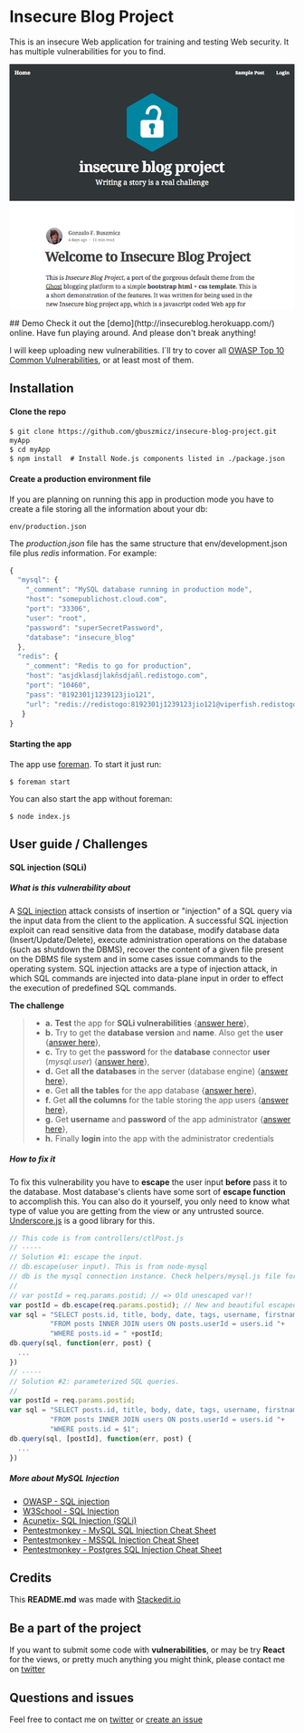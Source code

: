 
# Insecure Blog Project
This is an insecure Web application for training and testing Web security. It has multiple vulnerabilities for you to find.

<p align="center">
  <img src ="https://raw.githubusercontent.com/gbuszmicz/insecure-blog-project/master/public/images/screenshot.png" />
</p>
## Demo
Check it out the [demo](http://insecureblog.herokuapp.com/) online. Have fun playing around. And please don't break anything!

I will keep uploading new vulnerabilities. I´ll try to cover all [OWASP Top 10 Common Vulnerabilities](https://www.owasp.org/index.php/Top_10_2013-Top_10), or at least most of them.

## Installation
#### Clone the repo
```shell
$ git clone https://github.com/gbuszmicz/insecure-blog-project.git myApp
$ cd myApp
$ npm install  # Install Node.js components listed in ./package.json
```

#### Create a production environment file
If you are planning on running this app in production mode you have to create a file storing all the information about your db:
```shell
env/production.json
```

The *production.json* file has the same structure that env/development.json file plus *redis* information. For example:
```javascript
{
  "mysql": {
    "_comment": "MySQL database running in production mode",
    "host": "somepublichost.cloud.com",
    "port": "33306",
    "user": "root",
    "password": "superSecretPassword",
    "database": "insecure_blog"
  },
  "redis": {
    "_comment": "Redis to go for production",
    "host": "asjdklasdjlakñsdjañl.redistogo.com",
    "port": "10460",
    "pass": "8192301j1239123jio121",
    "url": "redis://redistogo:8192301j1239123jio121@viperfish.redistogo.com:10460/"
   }
}
```

#### Starting the app
The app use [foreman](https://github.com/strongloop/node-foreman). To start it just run:
```shell
$ foreman start
```

You can also start the app without foreman:
```shell
$ node index.js
```

## User guide / Challenges
#### SQL injection (SQLi)

##### What is this vulnerability about

A [SQL injection](https://www.owasp.org/index.php/SQL_Injection) attack consists of insertion or "injection" of a SQL query via the input data from the client to the application. A successful SQL injection exploit can read sensitive data from the database, modify database data (Insert/Update/Delete), execute administration operations on the database (such as shutdown the DBMS), recover the content of a given file present on the DBMS file system and in some cases issue commands to the operating system. SQL injection attacks are a type of injection attack, in which SQL commands are injected into data-plane input in order to effect the execution of predefined SQL commands.

**The challenge** 
> - **a.** **Test** the app for **SQLi vulnerabilities** {[answer here](challenges/SQLi/a.Testing_vulnerability.md)},
> - **b.** Try to get the **database version** and **name**. Also get the **user** {[answer here](challenges/SQLi/b.Get_database_version.md)},
> - **c.** Try to get the **password** for the **database** connector **user** (*mysql.user*) {[answer here](challenges/SQLi/c.Password_database_user.md)},
> - **d.** Get **all the databases** in the server (database engine) {[answer here](challenges/SQLi/d.Get_all_databases.md)},
> - **e.** Get **all the tables** for the app database {[answer here](challenges/SQLi/e.Get_all_tables.md)},
> - **f.** Get **all the columns** for the table storing the app users {[answer here](challenges/SQLi/f.Get_users_columns.md)},
> - **g.** Get **username** and **password** of the app administrator {[answer here](challenges/SQLi/g.Get_app_administrator.md)},
> - **h.** Finally **login** into the app with the administrator credentials

##### How to fix it

To fix this vulnerability you have to **escape** the user input **before** pass it to the database. Most database's clients have some sort of **escape function** to accomplish this. 
You can also do it yourself, you only need to know what type of value you are getting from the view or any untrusted source. 
[Underscore.js](http://underscorejs.org/) is a good library for this.

```javascript
// This code is from controllers/ctlPost.js
// -----
// Solution #1: escape the input.
// db.escape(user input). This is from node-mysql
// db is the mysql connection instance. Check helpers/mysql.js file for more details
//
// var postId = req.params.postid; // => Old unescaped var!!
var postId = db.escape(req.params.postid); // New and beautiful escaped var!!
var sql = "SELECT posts.id, title, body, date, tags, username, firstname, lastname, avatar "+
          "FROM posts INNER JOIN users ON posts.userId = users.id "+
          "WHERE posts.id = " +postId;
db.query(sql, function(err, post) { 
  ... 
})
// -----
// Solution #2: parameterized SQL queries.
//
var postId = req.params.postid; 
var sql = "SELECT posts.id, title, body, date, tags, username, firstname, lastname, avatar "+
          "FROM posts INNER JOIN users ON posts.userId = users.id "+
          "WHERE posts.id = $1";
db.query(sql, [postId], function(err, post) { 
  ... 
})
```

##### More about MySQL Injection

- [OWASP - SQL injection](https://www.owasp.org/index.php/SQL_Injection)
- [W3School - SQL Injection](http://www.w3schools.com/sql/sql_injection.asp)
- [Acunetix- SQL Injection (SQLi)](http://www.acunetix.com/websitesecurity/sql-injection/)
- [Pentestmonkey - MySQL SQL Injection Cheat Sheet](http://pentestmonkey.net/cheat-sheet/sql-injection/mysql-sql-injection-cheat-sheet)
- [Pentestmonkey - MSSQL Injection Cheat Sheet](http://pentestmonkey.net/cheat-sheet/sql-injection/mssql-sql-injection-cheat-sheet)
- [Pentestmonkey - Postgres SQL Injection Cheat Sheet](http://pentestmonkey.net/cheat-sheet/sql-injection/postgres-sql-injection-cheat-sheet)


## Credits
This **README.md** was made with [Stackedit.io](https://stackedit.io/editor)


## Be a part of the project
If you want to submit some code with **vulnerabilities**, or may be try **React** for the views, or pretty much anything you might think, please contact me on [twitter](https://twitter.com/gbuszmicz)


## Questions and issues
Feel free to contact me on [twitter](https://twitter.com/gbuszmicz) or [create an issue](https://github.com/gbuszmicz/insecure-blog-project/issues/new)